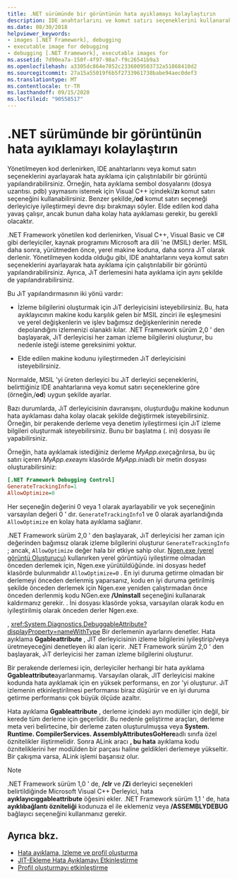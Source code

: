 ```yaml
---
title: .NET sürümünde bir görüntünün hata ayıklamayı kolaylaştırın
description: IDE anahtarlarını ve komut satırı seçeneklerini kullanarak daha kolay hata ayıklama için yürütülebilir bir görüntünün nasıl yapılandırılacağını öğrenin.
ms.date: 08/30/2018
helpviewer_keywords:
- images [.NET Framework], debugging
- executable image for debugging
- debugging [.NET Framework], executable images for
ms.assetid: 7d90ea7a-150f-4f97-98a7-f9c26541b9a3
ms.openlocfilehash: a3305dc864e7852c2336009503732a51868410d2
ms.sourcegitcommit: 27a15a55019f6b5f2733961738babe94aec0def3
ms.translationtype: MT
ms.contentlocale: tr-TR
ms.lasthandoff: 09/15/2020
ms.locfileid: "90558517"
---
```

# <a name="making-an-image-easier-to-debug-in-net"></a>.NET sürümünde bir görüntünün hata ayıklamayı kolaylaştırın

Yönetilmeyen kod derlenirken, IDE anahtarlarını veya komut satırı seçeneklerini ayarlayarak hata ayıklama için çalıştırılabilir bir görüntü yapılandırabilirsiniz. Örneğin, hata ayıklama sembol dosyalarını (dosya uzantısı. pdb) yaymasını istemek için Visual C++ içindeki/**zı** komut satırı seçeneğini kullanabilirsiniz. Benzer şekilde,/**od** komut satırı seçeneği derleyiciye iyileştirmeyi devre dışı bırakmayı söyler. Elde edilen kod daha yavaş çalışır, ancak bunun daha kolay hata ayıklaması gerekir, bu gerekli olacaktır.

.NET Framework yönetilen kod derlenirken, Visual C++, Visual Basic ve C# gibi derleyiciler, kaynak programını Microsoft ara dili 'ne (MSIL) derler. MSIL daha sonra, yürütmeden önce, yerel makine koduna, daha sonra JıT olarak derlenir. Yönetilmeyen kodda olduğu gibi, IDE anahtarlarını veya komut satırı seçeneklerini ayarlayarak hata ayıklama için çalıştırılabilir bir görüntü yapılandırabilirsiniz. Ayrıca, JıT derlemesini hata ayıklama için aynı şekilde de yapılandırabilirsiniz.

Bu JıT yapılandırmasının iki yönü vardır:

- İzleme bilgilerini oluşturmak için JıT derleyicisini isteyebilirsiniz. Bu, hata ayıklayıcının makine kodu karşılık gelen bir MSIL zinciri ile eşleşmesini ve yerel değişkenlerin ve işlev bağımsız değişkenlerinin nerede depolandığını izlemenizi olanaklı kılar. .NET Framework sürüm 2,0 ' den başlayarak, JıT derleyicisi her zaman izleme bilgilerini oluşturur, bu nedenle isteği isteme gereksinimi yoktur.

- Elde edilen makine kodunu iyileştirmeden JıT derleyicisini isteyebilirsiniz.

Normalde, MSIL 'yi üreten derleyici bu JıT derleyici seçeneklerini, belirttiğiniz IDE anahtarlarına veya komut satırı seçeneklerine göre (örneğin,/**od**) uygun şekilde ayarlar.

Bazı durumlarda, JıT derleyicisinin davranışını, oluşturduğu makine kodunun hata ayıklaması daha kolay olacak şekilde değiştirmek isteyebilirsiniz. Örneğin, bir perakende derleme veya denetim iyileştirmesi için JıT izleme bilgileri oluşturmak isteyebilirsiniz. Bunu bir başlatma (. ini) dosyası ile yapabilirsiniz.

Örneğin, hata ayıklamak istediğiniz derleme *MyApp.exe*çağrılırsa, bu üç satırı içeren *MyApp.exe*aynı klasörde *MyApp.ini*adlı bir metin dosyası oluşturabilirsiniz:

```ini
[.NET Framework Debugging Control]
GenerateTrackingInfo=1
AllowOptimize=0
```

Her seçeneğin değerini 0 veya 1 olarak ayarlayabilir ve yok seçeneğinin varsayılan değeri 0 ' dır. `GenerateTrackingInfo`1 ve 0 olarak ayarlandığında `AllowOptimize` en kolay hata ayıklama sağlanır.

.NET Framework sürüm 2,0 ' den başlayarak, JıT derleyicisi her zaman için değerinden bağımsız olarak izleme bilgilerini oluşturur `GenerateTrackingInfo` ; ancak, `AllowOptimize` değer hala bir etkiye sahip olur. [Ngen.exe (yerel görüntü Oluşturucu)](../tools/ngen-exe-native-image-generator.md) kullanırken yerel görüntüyü iyileştirme olmadan önceden derlemek için, Ngen.exe yürütüldüğünde. ini dosyası hedef klasörde bulunmalıdır `AllowOptimize=0` . En iyi duruma getirme olmadan bir derlemeyi önceden derlenmiş yaparsanız, kodu en iyi duruma getirilmiş şekilde önceden derlemek için Ngen.exe yeniden çalıştırmadan önce önceden derlenmiş kodu NGen.exe **/Uninstall** seçeneğini kullanarak kaldırmanız gerekir. . İni dosyası klasörde yoksa, varsayılan olarak kodu en iyileştirilmiş olarak önceden derler Ngen.exe.

, <xref:System.Diagnostics.DebuggableAttribute?displayProperty=nameWithType> Bir derlemenin ayarlarını denetler. Hata ayıklama **Ggableattribute** , JIT derleyicisinin izleme bilgilerini iyileştirip/veya üretmeyeceğini denetleyen iki alan içerir. .NET Framework sürüm 2,0 ' den başlayarak, JıT derleyicisi her zaman izleme bilgilerini oluşturur.

Bir perakende derlemesi için, derleyiciler herhangi bir hata ayıklama **Ggableattribute**ayarlanmamış. Varsayılan olarak, JIT derleyicisi makine kodunda hata ayıklamak için en yüksek performansı, en zor 'yi oluşturur. JıT izlemenin etkinleştirilmesi performansı biraz düşürür ve en iyi duruma getirme performansı çok büyük ölçüde azaltır.

Hata ayıklama **Ggableattribute** , derleme içindeki ayrı modüller için değil, bir kerede tüm derleme için geçerlidir. Bu nedenle geliştirme araçları, derleme meta veri belirtecine, bir derleme zaten oluşturulmuşsa veya **System. Runtime. CompilerServices. AssemblyAttributesGoHere**adlı sınıfa özel öznitelikler iliştirmelidir. Sonra ALink aracı **, bu hata** ayıklama kodu özniteliklerini her modülden bir parçası haline geldikleri derlemeye yükseltir. Bir çakışma varsa, ALink işlemi başarısız olur.

> [!NOTE]
> .NET Framework sürüm 1,0 ' de, **/clr** ve **/Zi** derleyici seçenekleri belirtildiğinde Microsoft Visual C++ Derleyici, hata **ayıklayıcıggableattribute** öğesini ekler. .NET Framework sürüm 1,1 ' de, hata **ayıklıbağlantı özniteliği** kodunuza el ile eklemeniz veya **/ASSEMBLYDEBUG** bağlayıcı seçeneğini kullanmanız gerekir.

## <a name="see-also"></a>Ayrıca bkz.

- [Hata ayıklama, Izleme ve profil oluşturma](index.md)
- [JIT-Ekleme Hata Ayıklamayı Etkinleştirme](enabling-jit-attach-debugging.md)
- [Profil oluşturmayı etkinleştirme](/previous-versions/dotnet/netframework-4.0/s5ec0es1(v=vs.100))
